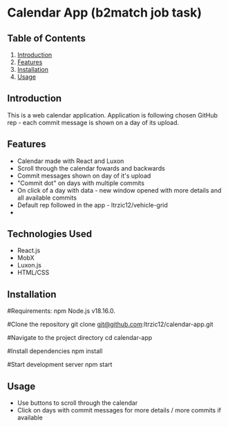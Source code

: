 # Calendar App (b2match job task)

## Table of Contents

1. [Introduction](#introduction)
2. [Features](#features)
3. [Installation](#installation)
4. [Usage](#usage)



## Introduction

This is a web calendar application. Application is following chosen GitHub rep - each commit message is shown on a day of its upload. 

## Features

- Calendar made with React and Luxon
- Scroll through the calendar fowards and backwards
- Commit messages shown on day of it's upload
- "Commit dot" on days with multiple commits 
- On click of a day with data - new window opened with more details and all available commits
- Default rep followed in the app - ltrzic12/vehicle-grid
- 

## Technologies Used

- React.js
- MobX 
- Luxon.js
- HTML/CSS


## Installation

#Requirements:
npm
Node.js v18.16.0.

#Clone the repository
git clone git@github.com:ltrzic12/calendar-app.git

#Navigate to the project directory
cd calendar-app

#Install dependencies
npm install

#Start development server
npm start  


## Usage

- Use buttons to scroll through the calendar
- Click on days with commit messages for more details / more commits if available





